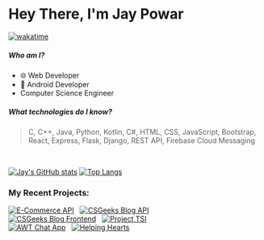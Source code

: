 # Hey There, I'm Jay Powar
[![wakatime](https://wakatime.com/badge/user/7293504b-e51f-41db-ba94-4c0911fe9e63.svg)](https://wakatime.com/@7293504b-e51f-41db-ba94-4c0911fe9e63)
##### Who am I?
- 🌐 Web Developer
- 📱 Android Developer
- Computer Science Engineer

##### What technologies do I know?
> C, C++, Java, Python, Kotlin, C#, HTML, CSS, JavaScript, Bootstrap, React, Express, Flask, Django, REST API, Firebase Cloud Messaging
<br/>

[![Jay's GitHub stats](https://github-readme-stats-git-masterrstaa-rickstaa.vercel.app/api?username=jaypowar00&show_icons=true&custom_title=Jay%20Powar's%20GitHub%20Stats&theme=radical)](https://github-readme-stats-git-masterrstaa-rickstaa.vercel.app/api?username=jaypowar00&show_icons=true&custom_title=Jay%20Powar's%20GitHub%20Stats&theme=radical)&nbsp;[![Top Langs](https://github-readme-stats-git-masterrstaa-rickstaa.vercel.app/api/top-langs/?username=jaypowar00&layout=compact&theme=radical&langs_count=8)](https://github-readme-stats-git-masterrstaa-rickstaa.vercel.app/api/top-langs/?username=jaypowar00&layout=compact&theme=radical&langs_count=8)

### My Recent Projects:
[![E-Commerce API](https://github-readme-stats-git-masterrstaa-rickstaa.vercel.app/api/pin/?username=jaypowar00&repo=ecommerce_api&show_owner=true&theme=radical)](https://github.com/jaypowar00/ecommerce_api) &nbsp; [![CSGeeks Blog API](https://github-readme-stats-git-masterrstaa-rickstaa.vercel.app/api/pin/?username=jaypowar00&repo=Custom-Blog-API&show_owner=true&theme=radical)](https://github.com/jaypowar00/Custom-Blog-API)  
[![CSGeeks Blog Frontend](https://github-readme-stats-git-masterrstaa-rickstaa.vercel.app/api/pin/?username=jaypowar00&repo=csgeeksblog&show_owner=true&theme=radical)](https://github.com/jaypowar00/csgeeksblog) &nbsp; [![Project TSI](https://github-readme-stats-git-masterrstaa-rickstaa.vercel.app/api/pin/?username=jaypowar00&repo=project-TSI&show_owner=true&theme=radical)](https://github.com/jaypowar00/project-TSI)  
[![AWT Chat App](https://github-readme-stats-git-masterrstaa-rickstaa.vercel.app/api/pin/?username=jaypowar00&repo=AWTChattApp1.0&show_owner=true&theme=radical)](https://github.com/jaypowar00/AWTChattApp1.0) &nbsp; [![Helping Hearts](https://github-readme-stats-git-masterrstaa-rickstaa.vercel.app/api/pin/?username=jaypowar00&repo=helping-hearts&show_owner=true&theme=radical)](https://github.com/jaypowar00/helping-hearts)

